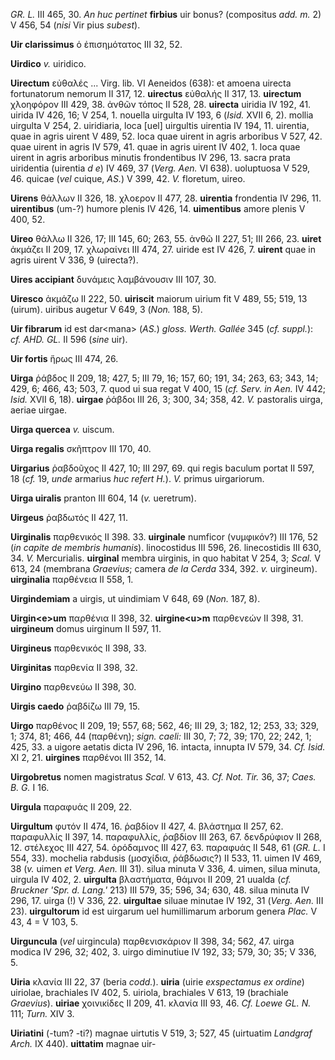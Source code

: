 *GR. L.* III 465, 30. *An huc pertinet* **firbius** uir bonus?
(compositus *add. m.* 2) V 456, 54 (*nisi* Vir pius *subest*).

**Uir clarissimus** ὁ ἐπισημότατος III 32, 52.

**Uirdico** *v.* uiridico.

**Uirectum** εὐθαλές ... Virg. lib. VI Aeneidos (638): et amoena uirecta
fortunatorum nemorum II 317, 12. **uirectus** εὐθαλής II 317, 13.
**uirectum** χλοηφόρον III 429, 38. ἀνθῶν τόπος II 528, 28. **uirecta**
uiridia IV 192, 41. uirida IV 426, 16; V 254, 1. nouella uirgulta IV
193, 6 (*Isid.* XVII 6, 2). mollia uirgulta V 254, 2. uiridiaria, loca
[uel] uirgultis uirentia IV 194, 11. uirentia, quae in agris uirent V
489, 52. loca quae uirent in agris arboribus V 527, 42. quae uirent in
agris IV 579, 41. quae in agris uirent IV 402, 1. loca quae uirent in
agris arboribus minutis frondentibus IV 296, 13. sacra prata uiridentia
(uirentia *d e*) IV 469, 37 (*Verg. Aen.* VI 638). uoluptuosa V 529,
46. quicae (*vel* cuique, *AS.*) V 399, 42. *V.* floretum, uireo.

**Uirens** θάλλων II 326, 18. χλοερον II 477, 28. **uirentia**
frondentia IV 296, 11. **uirentibus** (um-?) humore plenis IV 426, 14.
**uimentibus** amore plenis V 400, 52.

**Uireo** θάλλω II 326, 17; III 145, 60; 263, 55. ἀνθῶ II 227, 51; III
266, 23. **uiret** ἀκμάζει II 209, 17. χλωραίνει III 474, 27. uiride est
IV 426, 7. **uirent** quae in agris uirent V 336, 9 (uirecta?).

**Uires accipiant** δυνάμεις λαμβάνουσιν III 107, 30.

**Uiresco** ἀκμάζω II 222, 50. **uiriscit** maiorum uirium fit V 489,
55; 519, 13 (uirum). uiribus augetur V 649, 3 (*Non.* 188, 5).

**Uir fibrarum** id est dar\<mana\> (*AS.*) *gloss. Werth. Gallée* 345
(*cf. suppl.*): *cf. AHD. GL.* II 596 (*sine* uir).

**Uir fortis** ἥρως III 474, 26.

**Uirga** ῥάβδος II 209, 18; 427, 5; III 79, 16; 157, 60; 191, 34; 263,
63; 343, 14; 429, 6; 466, 43; 503, 7. quod ui sua regat V 400, 15 (*cf.*
*Serv. in Aen.* IV 442; *Isid.* XVII 6, 18). **uirgae** ῥάβδοι III 26,
3; 300, 34; 358, 42. *V.* pastoralis uirga, aeriae uirgae.

**Uirga quercea** *v.* uiscum.

**Uirga regalis** σκῆπτρον III 170, 40.

**Uirgarius** ῥαβδοῦχος II 427, 10; III 297, 69. qui regis baculum
portat II 597, 18 (*cf.* 19, *unde* armarius *huc refert H.*). *V.*
primus uirgariorum.

**Uirga uiralis** pranton III 604, 14 (*v.* ueretrum).

**Uirgeus** ῥαβδωτός II 427, 11.

**Uirginalis** παρθενικός II 398. 33. **uirginale** numficor (νυμφικόν?)
III 176, 52 (*in capite de membris humanis*). linocostidus III 596, 26.
linecostidis III 630, 34. *V.* Mercurialis. **uirginal** membra
uirginis, in quo habitat V 254, 3; *Scal.* V 613, 24 (membrana
*Graevius*; camera *de la Cerda* 334, 392. *v.* uirgineum).
**uirginalia** παρθένεια II 558, 1.

**Uirgindemiam** a uirgis, ut uindimiam V 648, 69 (*Non.* 187, 8).

**Uirgin\<e\>um** παρθένια II 398, 32. **uirgine\<u\>m** παρθενεών II
398, 31. **uirgineum** domus uirginum II 597, 11.

**Uirgineus** παρθενικός II 398, 33.

**Uirginitas** παρθενία II 398, 32.

**Uirgino** παρθενεύω II 398, 30.

**Uirgis caedo** ῥαβδίζω III 79, 15.

**Uirgo** παρθένος II 209, 19; 557, 68; 562, 46; III 29, 3; 182, 12;
253, 33; 329, 1; 374, 81; 466, 44 (παρθένη); *sign. caeli:* III 30, 7;
72, 39; 170, 22; 242, 1; 425, 33. a uigore aetatis dicta IV 296, 16.
intacta, innupta IV 579, 34. *Cf. Isid.* XI 2, 21. **uirgines** παρθένοι
III 352, 14.

**Uirgobretus** nomen magistratus *Scal.* V 613, 43. *Cf. Not. Tir.* 36,
37; *Caes. B. G.* I 16.

**Uirgula** παραφυάς II 209, 22.

**Uirgultum** φυτόν II 474, 16. ῥαβδίον II 427, 4. βλάστημα II 257, 62.
παραφυλλίς II 397, 14. παραφυλλίς, ῥαβδίον III 263, 67. δενδρύφιον II
268, 12. στέλεχος III 427, 54. ὀρόδαμνος III 427, 63. παραφυάς II 548,
61 (*GR. L.* I 554, 33). mochelia rabdusis (μοσχίδια, ῥάβδωσις?) II 533,
11. uimen IV 469, 38 (*v.* uimen *et Verg. Aen.* III 31). silua minuta
V 336, 4. uimen, silua minuta, uirgula IV 402, 2. **uirgulta**
βλαστήματα, θάμνοι II 209, 21 uualda (*cf. Bruckner 'Spr. d. Lang.'*
213) III 579, 35; 596, 34; 630, 48. silua minuta IV 296, 17. uirga (!) V
336, 22. **uirgultae** siluae minutae IV 192, 31 (*Verg. Aen.* III
23). **uirgultorum** id est uirgarum uel humillimarum arborum genera
*Plac.* V 43, 4 = V 103, 5.

**Uirguncula** (*vel* uirgincula) παρθενισκάριον II 398, 34; 562, 47.
uirga modica IV 296, 32; 402, 3. uirgo diminutiue IV 192, 33; 579, 30;
35; V 336, 5.

**Uiria** κλανία III 22, 37 (beria *codd.*). **uiria** (uirie
*exspectamus ex ordine*) uiriolae, brachiales IV 402, 5. uiriola,
brachiales V 613, 19 (brachiale *Graevius*). **uiriae** χοινικίδες II
209, 41. κλανία III 93, 46. *Cf. Loewe GL. N.* 111; *Turn.* XIV 3.

**Uiriatini** (-tum? -ti?) magnae uirtutis V 519, 3; 527, 45 (uirtuatim
*Landgraf Arch.* IX 440). **uittatim** magnae uir-
